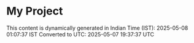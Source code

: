 # My Project

This content is dynamically generated in Indian Time (IST): 2025-05-08 01:07:37 IST
Converted to UTC: 2025-05-07 19:37:37 UTC

